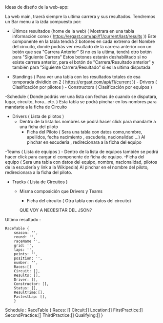 Ideas de diseño de la web-app:

La web main, traerá siempre la ultima carrera y sus resultados.
Tendremos un Bar menu a la izda compuesto por:

- Últimos resultados (home de la web) ( Mostrara en una tabla información como ( https://ergast.com/api/f1/current/last/results ))
 Este componente en la tabla tendrá 2 botones en cada extremo del Nombre del circuito, donde podrás ver resultado de la carrera anterior con un botón que sea "Carrera Anterior" Si no es la ultima, tendrá otro botón para "Siguiente Carrera" 
 Estos botones estarán deshabilitado si no existe carrera anterior, para el botón de "Carrera/Resultado anterior" y también para "Siguiente Carrera/Resultado" si es la ultima disputada

- Standings ( Para ver una tabla con los resultados totales de esa temporada dividido en 2 ( https://ergast.com/api/f1/current ))
        - Drivers ( Clasificación por pilotos )
        - Constructors ( Clasificación por equipos )

-Schedule ( Donde podrás ver una lista con fechas de cuando se disputara, lugar, circuito, hora...etc. )
    Esta tabla se podrá pinchar en los nombres para mandarte a la ficha de Circuito

- Drivers ( Lista de pilotos )
    - Dentro de la lista los nombres se podrá hacer click para mandarte a una ficha del piloto 
        - Ficha del Piloto ( Sera una tabla con datos como,nombre, apellidos, fecha nacimiento , escudería, nacionalidad ...)
        Al pinchar en escudería , redirecionara a la ficha del equipo

-Teams ( Lista de equipos )
    - Dentro de la lista de equipos también se podrá hacer click para cargar el componente de ficha de equipo.
        -Ficha del equipo ( Sera una tabla con datos del equipo, nombre, nacionalidad, pilotos de la escudería y link a la Wikipedia)
        Al pinchar en el nombre del piloto, redirecionara a la ficha del piloto.

- Tracks ( Lista de Circuitos )
    - Misma composición que Drivers y Teams
        - Ficha del circuito ( Otra tabla con datos del circuito)


        QUE VOY A NECESITAR DEL JSON?

Ultimo resultado :

    RaceTable {
        season: '',
        round: '',
        raceName '',
        grid: '',
        laps: '',
        points: '',
        position: '',
        number: '',
        Races:[]
        Circuit: [],
        Results: [],
        Driver: [],
        Constructor: [],
        Status: [],
        ResultTime:[],
        FastestLap: [],
        }

Schedule :
    RaceTable {
        Races: []
        Circuit:[]
        Location:[]
        FirstPractice:[]
        SecondPractice:[]
        ThirdPractice:[]
        Qualifying:[]
    }





    
